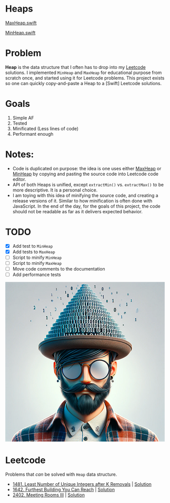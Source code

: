# Heaps

[MaxHeap.swift](Heapster/MaxHeap.swift)

[MinHeap.swift](Heapster/MinHeap.swift)

# Problem

**Heap** is the data structure that I often has to drop into my [Leetcode](https://leetcode.com) solutions. I implemented `MinHeap` and `MaxHeap` for educational purpose from scratch once, and started using it for Leetcode problems. This project exists so one can quickly copy-and-paste a Heap to a [Swift] Leetcode solutions.

# Goals

1. Simple AF
2. Tested
3. Minificated (Less lines of code)
4. Performant enough

# Notes:

* Code is duplicated on purpose: the idea is one uses either [MaxHeap](Heapster/MaxHeap.swift) or [MinHeap](Heapster/MinHeap.swift) by copying and pasting the source code into Leetcode code editor.
* API of both Heaps is unified, except `extractMin()` vs. `extractMax()` to be more descriptive. It is a personal choice.
* I am toying with this idea of minifying the source code, and creating a release versions of it. Similar to how minification is often done with JavaScript. In the end of the day, for the goals of this project, the code should not be readable as far as it delivers expected behavior.

# TODO

- [x] Add test to `MinHeap`
- [x] Add tests to `MaxHeap`
- [ ] Script to minify `MinHeap`
- [ ] Script to minify `MaxHeap`
- [ ] Move code comments to the documentation
- [ ] Add performance tests

![Repo image](/github-image.png)

# Leetcode
Problems that *can* be solved with `Heap` data structure.

* [1481. Least Number of Unique Integers after K Removals](https://leetcode.com/problems/least-number-of-unique-integers-after-k-removals/) | [Solution](https://leetcode.com/problems/least-number-of-unique-integers-after-k-removals/solutions/4749396/heap-solution/)
* [1642. Furthest Building You Can Reach](https://leetcode.com/problems/furthest-building-you-can-reach/) | [Solution](https://leetcode.com/problems/furthest-building-you-can-reach/solutions/4749423/minheap-solution/)
* [2402. Meeting Rooms III](https://leetcode.com/problems/meeting-rooms-iii/) | [Solution](https://leetcode.com/problems/meeting-rooms-iii/solutions/4748798/2-solutions-linear-search-two-heaps/)
